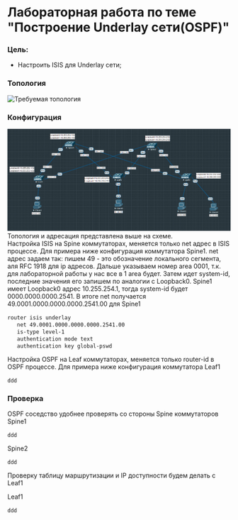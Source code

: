 # Лабораторная работа по теме "Построение Underlay сети(OSPF)"

### Цель:
- Настроить ISIS для Underlay сети;

### Топология
![Требуемая топология](reference_topology.avif "Требуемая топология")

### Конфигурация
![Текущая топология](eve-ng_topology.png "Текущая топология")
Топология и адресация представлена выше на схеме.   
Настройка ISIS на Spine коммутаторах, меняется только net адрес в ISIS процессе. Для примера ниже конфигурация коммутатора Spine1. net адрес задаем так: пишем 49 - это обозначение локального сегмента, аля RFC 1918 для ip адресов. Дальше указываем номер area 0001, т.к. для лабораторной работы у нас все в 1 area будет. Затем идет system-id, последние значения его запишем по аналогии с Loopback0. Spine1 имеет Loopback0 адрес 10.255.254.1, тогда system-id будет 0000.0000.0000.2541. В итоге net получается 49.0001.0000.0000.0000.2541.00 для Spine1
```
router isis underlay
   net 49.0001.0000.0000.0000.2541.00
   is-type level-1
   authentication mode text
   authentication key global-pswd
```

Настройка OSPF на Leaf коммутаторах, меняется только router-id в OSPF процессе. Для примера ниже конфигурация коммутатора Leaf1
```
ddd
```

### Проверка
OSPF соседство удобнее проверять со стороны Spine коммутаторов  
Spine1
```
ddd
```
Spine2
```
ddd
```
Проверку таблицу маршрутизации и IP доступности будем делать с Leaf1  


Leaf1
```
ddd
```


